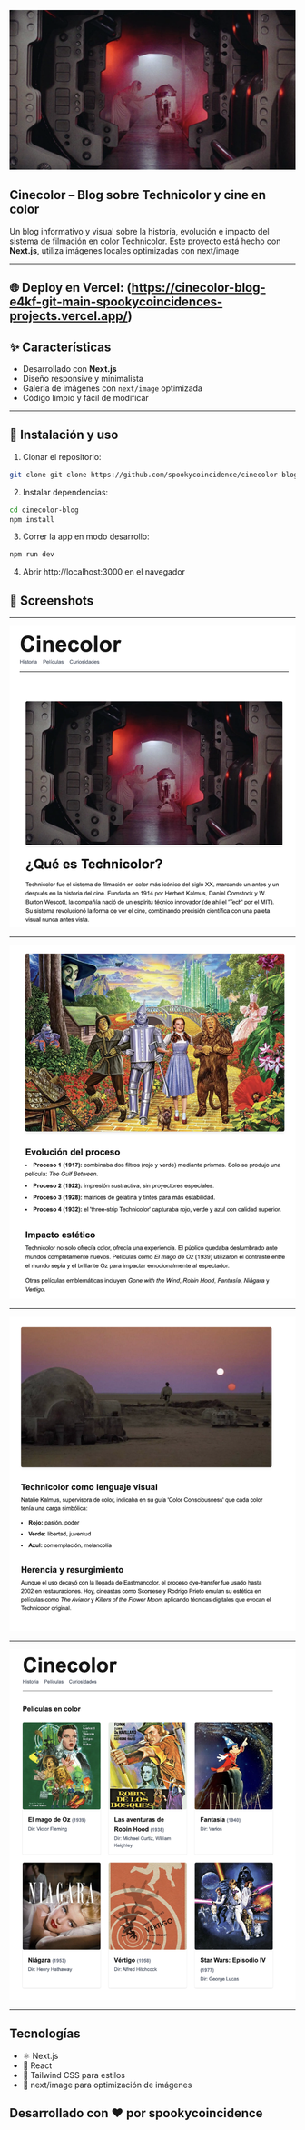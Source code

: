 ![CineColor](screenshots/starwarsss.png)

## Cinecolor – Blog sobre Technicolor y cine en color


Un blog informativo y visual sobre la historia, evolución e impacto del sistema de filmación en color Technicolor.
Este proyecto está hecho con **Next.js**, utiliza imágenes locales optimizadas con next/image

---

## 🌐 Deploy en Vercel: (https://cinecolor-blog-e4kf-git-main-spookycoincidences-projects.vercel.app/)

## ✨ Características
* Desarrollado con **Next.js** 
* Diseño responsive y minimalista
* Galería de imágenes con `next/image` optimizada
* Código limpio y fácil de modificar

---

## 🚀 Instalación y uso
1. Clonar el repositorio:
```bash
git clone git clone https://github.com/spookycoincidence/cinecolor-blog.git
```
2. Instalar dependencias:
```bash
cd cinecolor-blog
npm install
```
3. Correr la app en modo desarrollo:
```bash
npm run dev
```
4. Abrir http://localhost:3000 en el navegador


## 📸 Screenshots
---


 ![](screenshots/screen1.png) 

---

 ![](screenshots/screen2.png) 

---

 ![](screenshots/screen3.png) 

---

 ![](screenshots/screen4.png) 

---


## Tecnologías
* ⚛️ Next.js 
* 🧠 React 
* 💜 Tailwind CSS para estilos
* 📸 next/image para optimización de imágenes

## Desarrollado con ❤️ por spookycoincidence